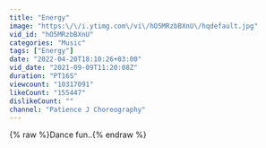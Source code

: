 ```yaml
---
title: "Energy"
image: "https:\/\/i.ytimg.com\/vi\/hO5MRzbBXnU\/hqdefault.jpg"
vid_id: "hO5MRzbBXnU"
categories: "Music"
tags: ["Energy"]
date: "2022-04-20T18:10:26+03:00"
vid_date: "2021-09-09T11:20:08Z"
duration: "PT16S"
viewcount: "10317091"
likeCount: "155447"
dislikeCount: ""
channel: "Patience J Choreography"
---
```

{% raw %}Dance fun..{% endraw %}
